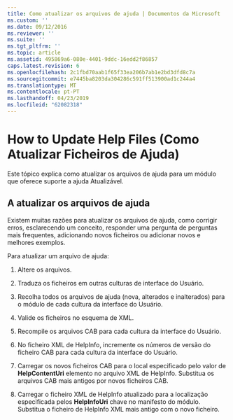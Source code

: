 ```yaml
---
title: Como atualizar os arquivos de ajuda | Documentos da Microsoft
ms.custom: ''
ms.date: 09/12/2016
ms.reviewer: ''
ms.suite: ''
ms.tgt_pltfrm: ''
ms.topic: article
ms.assetid: 495869a6-080e-4401-9ddc-16edd2f86857
caps.latest.revision: 6
ms.openlocfilehash: 2c1fbd70aab1f65f33ea206b7ab1e2bd3dfd8c7a
ms.sourcegitcommit: e7445ba8203da304286c591ff513900ad1c244a4
ms.translationtype: MT
ms.contentlocale: pt-PT
ms.lasthandoff: 04/23/2019
ms.locfileid: "62082318"
---
```

# <a name="how-to-update-help-files"></a>How to Update Help Files (Como Atualizar Ficheiros de Ajuda)

Este tópico explica como atualizar os arquivos de ajuda para um módulo que oferece suporte a ajuda Atualizável.

## <a name="updating-help-files"></a>A atualizar os arquivos de ajuda

Existem muitas razões para atualizar os arquivos de ajuda, como corrigir erros, esclarecendo um conceito, responder uma pergunta de perguntas mais frequentes, adicionando novos ficheiros ou adicionar novos e melhores exemplos.

Para atualizar um arquivo de ajuda:

1. Altere os arquivos.

2. Traduza os ficheiros em outras culturas de interface do Usuário.

3. Recolha todos os arquivos de ajuda (nova, alterados e inalterados) para o módulo de cada cultura da interface do Usuário.

4. Valide os ficheiros no esquema de XML.

5. Recompile os arquivos CAB para cada cultura da interface do Usuário.

6. No ficheiro XML de HelpInfo, incremente os números de versão do ficheiro CAB para cada cultura da interface do Usuário.

7. Carregar os novos ficheiros CAB para o local especificado pelo valor de **HelpContentUri** elemento no arquivo XML de HelpInfo. Substitua os arquivos CAB mais antigos por novos ficheiros CAB.

8. Carregar o ficheiro XML de HelpInfo atualizado para a localização especificada pelos **HelpInfoUri** chave no manifesto do módulo. Substitua o ficheiro de HelpInfo XML mais antigo com o novo ficheiro.
